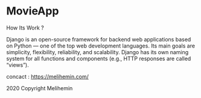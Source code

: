 # MovieApp

How Its Work ?

Django is an open-source framework for backend web applications based on Python — one of the top web development languages. Its main goals are simplicity, flexibility, reliability, and scalability. Django has its own naming system for all functions and components (e.g., HTTP responses are called “views”).

concact : https://melihemin.com/

2020 Copyright Melihemin
